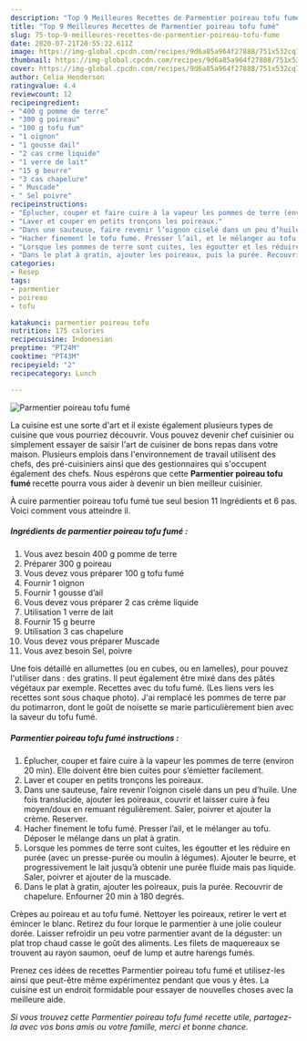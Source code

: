 ```yaml
---
description: "Top 9 Meilleures Recettes de Parmentier poireau tofu fumé"
title: "Top 9 Meilleures Recettes de Parmentier poireau tofu fumé"
slug: 75-top-9-meilleures-recettes-de-parmentier-poireau-tofu-fume
date: 2020-07-21T20:55:22.611Z
image: https://img-global.cpcdn.com/recipes/9d6a85a964f27888/751x532cq70/parmentier-poireau-tofu-fume-photo-principale-de-la-recette.jpg
thumbnail: https://img-global.cpcdn.com/recipes/9d6a85a964f27888/751x532cq70/parmentier-poireau-tofu-fume-photo-principale-de-la-recette.jpg
cover: https://img-global.cpcdn.com/recipes/9d6a85a964f27888/751x532cq70/parmentier-poireau-tofu-fume-photo-principale-de-la-recette.jpg
author: Celia Henderson
ratingvalue: 4.4
reviewcount: 12
recipeingredient:
- "400 g pomme de terre"
- "300 g poireau"
- "100 g tofu fum"
- "1 oignon"
- "1 gousse dail"
- "2 cas crme liquide"
- "1 verre de lait"
- "15 g beurre"
- "3 cas chapelure"
- " Muscade"
- " Sel poivre"
recipeinstructions:
- "Éplucher, couper et faire cuire à la vapeur les pommes de terre (environ 20 min). Elle doivent être bien cuites pour s’émietter facilement."
- "Laver et couper en petits tronçons les poireaux."
- "Dans une sauteuse, faire revenir l’oignon ciselé dans un peu d’huile. Une fois translucide, ajouter les poireaux, couvrir et laisser cuire à feu moyen/doux en remuant régulièrement. Saler, poivrer et ajouter la crème. Reserver."
- "Hacher finement le tofu fumé. Presser l’ail, et le mélanger au tofu. Déposer le mélange dans un plat à gratin."
- "Lorsque les pommes de terre sont cuites, les égoutter et les réduire en purée (avec un presse-purée ou moulin à légumes). Ajouter le beurre, et progressivement le lait jusqu’à obtenir une purée fluide mais pas liquide. Saler, poivrer et ajouter de la muscade."
- "Dans le plat à gratin, ajouter les poireaux, puis la purée. Recouvrir de chapelure. Enfourner 20 min à 180 degrés."
categories:
- Resep
tags:
- parmentier
- poireau
- tofu

katakunci: parmentier poireau tofu 
nutrition: 175 calories
recipecuisine: Indonesian
preptime: "PT24M"
cooktime: "PT43M"
recipeyield: "2"
recipecategory: Lunch

---
```



![Parmentier poireau tofu fumé](https://img-global.cpcdn.com/recipes/9d6a85a964f27888/751x532cq70/parmentier-poireau-tofu-fume-photo-principale-de-la-recette.jpg)

La cuisine est une sorte d'art et il existe également plusieurs types de cuisine que vous pourriez découvrir. Vous pouvez devenir chef cuisinier ou simplement essayer de saisir l'art de cuisiner de bons repas dans votre maison. Plusieurs emplois dans l'environnement de travail utilisent des chefs, des pré-cuisiniers ainsi que des gestionnaires qui s'occupent également des chefs. Nous espérons que cette <strong> Parmentier poireau tofu fumé </strong> recette pourra vous aider à devenir un bien meilleur cuisinier.

<!--inarticleads1-->

À cuire parmentier poireau tofu fumé tue seul besion 11 Ingrédients et 6 pas. Voici comment vous atteindre il.

##### Ingrédients de parmentier poireau tofu fumé :

1. Vous avez besoin 400 g pomme de terre
1. Préparer 300 g poireau
1. Vous devez vous préparer 100 g tofu fumé
1. Fournir 1 oignon
1. Fournir 1 gousse d’ail
1. Vous devez vous préparer 2 cas crème liquide
1. Utilisation 1 verre de lait
1. Fournir 15 g beurre
1. Utilisation 3 cas chapelure
1. Vous devez vous préparer  Muscade
1. Vous avez besoin  Sel, poivre


Une fois détaillé en allumettes (ou en cubes, ou en lamelles), pour pouvez l&#39;utiliser dans : des gratins. Il peut également être mixé dans des pâtés végétaux par exemple. Recettes avec du tofu fumé. (Les liens vers les recettes sont sous chaque photo). J&#39;ai remplacé les pommes de terre par du potimarron, dont le goût de noisette se marie particulièrement bien avec la saveur du tofu fumé. 

<!--inarticleads2-->

##### Parmentier poireau tofu fumé instructions :

1. Éplucher, couper et faire cuire à la vapeur les pommes de terre (environ 20 min). Elle doivent être bien cuites pour s’émietter facilement.
1. Laver et couper en petits tronçons les poireaux.
1. Dans une sauteuse, faire revenir l’oignon ciselé dans un peu d’huile. Une fois translucide, ajouter les poireaux, couvrir et laisser cuire à feu moyen/doux en remuant régulièrement. Saler, poivrer et ajouter la crème. Reserver.
1. Hacher finement le tofu fumé. Presser l’ail, et le mélanger au tofu. Déposer le mélange dans un plat à gratin.
1. Lorsque les pommes de terre sont cuites, les égoutter et les réduire en purée (avec un presse-purée ou moulin à légumes). Ajouter le beurre, et progressivement le lait jusqu’à obtenir une purée fluide mais pas liquide. Saler, poivrer et ajouter de la muscade.
1. Dans le plat à gratin, ajouter les poireaux, puis la purée. Recouvrir de chapelure. Enfourner 20 min à 180 degrés.


Crèpes au poireau et au tofu fumé. Nettoyer les poireaux, retirer le vert et émincer le blanc. Retirez du four lorque le parmentier à une jolie couleur dorée. Laisser refroidir un peu votre parmentier avant de la déguster: un plat trop chaud casse le goût des aliments. Les filets de maquereaux se trouvent au rayon saumon, oeuf de lump et autre harengs fumés. 

<!--inarticleads1-->

<p>
Prenez ces idées de recettes Parmentier poireau tofu fumé et utilisez-les ainsi que peut-être même expérimentez pendant que vous y êtes. La cuisine est un endroit formidable pour essayer de nouvelles choses avec la meilleure aide.
</p>

<p>
<i>Si vous trouvez cette Parmentier poireau tofu fumé recette utile, partagez-la avec vos bons amis ou votre famille, merci et bonne chance.</i>
</p>
